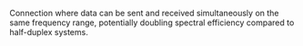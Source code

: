 Connection where data can be sent and received simultaneously on the same frequency range, potentially doubling spectral efficiency compared to half-duplex systems.
